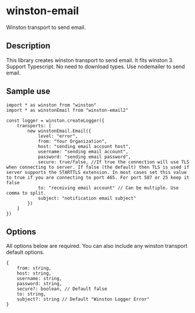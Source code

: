 # winston-email
Winston transport to send email.

## Description
This library creates winston transport to send email. It fits winston 3.
Support Typescript. No need to download types.
Use nodemailer to send email.

## Sample use

```
import * as winston from "winston"
import * as winstonEmail from "winston-email2"

const logger = winston.createLogger({
    transports: [
        new winstonEmail.Email({
            level: "error",
            from: "Your Organization",
            host: "sending email account host",
            username: "sending email account",
            password: "sending email password",
            secure: true/false, //If true the connection will use TLS when connecting to server. If false (the default) then TLS is used if server supports the STARTTLS extension. In most cases set this value to true if you are connecting to port 465. For port 587 or 25 keep it false
            to: "receiving email account" // Can be multiple. Use comma to split.
            subject: "notification email subject"
        })
    ]
})
```

## Options

All options below are required. You can also include any winston transport default options.

```
{
    from: string,
    host: string,
    username: string,
    password: string,
    secure?: boolean, // Default false
    to: string,
    subject?: string // Default "Winston Logger Error"
}
```